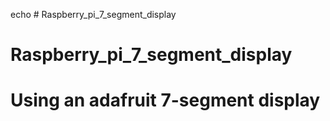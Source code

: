 echo # Raspberry_pi_7_segment_display
# Raspberry_pi_7_segment_display
# Using an adafruit 7-segment display
